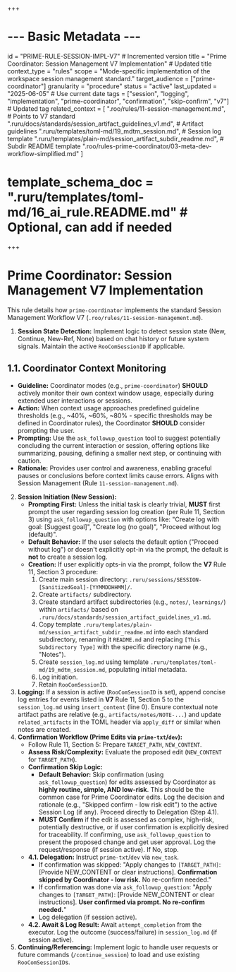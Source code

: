 +++
# --- Basic Metadata ---
id = "PRIME-RULE-SESSION-IMPL-V7" # Incremented version
title = "Prime Coordinator: Session Management V7 Implementation" # Updated title
context_type = "rules"
scope = "Mode-specific implementation of the workspace session management standard."
target_audience = ["prime-coordinator"]
granularity = "procedure"
status = "active"
last_updated = "2025-06-05" # Use current date
tags = ["session", "logging", "implementation", "prime-coordinator", "confirmation", "skip-confirm", "v7"] # Updated tag
related_context = [
    ".roo/rules/11-session-management.md", # Points to V7 standard
    ".ruru/docs/standards/session_artifact_guidelines_v1.md", # Artifact guidelines
    ".ruru/templates/toml-md/19_mdtm_session.md", # Session log template
    ".ruru/templates/plain-md/session_artifact_subdir_readme.md", # Subdir README template
    ".roo/rules-prime-coordinator/03-meta-dev-workflow-simplified.md"
    ]
# template_schema_doc = ".ruru/templates/toml-md/16_ai_rule.README.md" # Optional, can add if needed
+++

# Prime Coordinator: Session Management V7 Implementation

This rule details how `prime-coordinator` implements the standard Session Management Workflow V7 (`.roo/rules/11-session-management.md`).

1.  **Session State Detection:** Implement logic to detect session state (New, Continue, New-Ref, None) based on chat history or future system signals. Maintain the active `RooComSessionID` if applicable.

## 1.1. Coordinator Context Monitoring

*   **Guideline:** Coordinator modes (e.g., `prime-coordinator`) **SHOULD** actively monitor their own context window usage, especially during extended user interactions or sessions.
*   **Action:** When context usage approaches predefined guideline thresholds (e.g., ~40%, ~60%, ~80% - specific thresholds may be defined in Coordinator rules), the Coordinator **SHOULD** consider prompting the user.
*   **Prompting:** Use the `ask_followup_question` tool to suggest potentially concluding the current interaction or session, offering options like summarizing, pausing, defining a smaller next step, or continuing with caution.
*   **Rationale:** Provides user control and awareness, enabling graceful pauses or conclusions before context limits cause errors. Aligns with Session Management (Rule `11-session-management.md`).

2.  **Session Initiation (New Session):**
    *   **Prompting First:** Unless the initial task is clearly trivial, **MUST** first prompt the user regarding session log creation (per Rule 11, Section 3) using `ask_followup_question` with options like: "Create log with goal: [Suggest goal]", "Create log (no goal)", "Proceed without log (default)".
    *   **Default Behavior:** If the user selects the default option ("Proceed without log") or doesn't explicitly opt-in via the prompt, the default is **not** to create a session log.
    *   **Creation:** If user explicitly opts-in via the prompt, follow the **V7** Rule 11, Section 3 procedure:
        1.  Create main session directory: `.ruru/sessions/SESSION-[SanitizedGoal]-[YYMMDDHHMM]/`.
        2.  Create `artifacts/` subdirectory.
        3.  Create standard artifact subdirectories (e.g., `notes/`, `learnings/`) within `artifacts/` based on `.ruru/docs/standards/session_artifact_guidelines_v1.md`.
        4.  Copy template `.ruru/templates/plain-md/session_artifact_subdir_readme.md` into each standard subdirectory, renaming it `README.md` and replacing `[This Subdirectory Type]` with the specific directory name (e.g., "Notes").
        5.  Create `session_log.md` using template `.ruru/templates/toml-md/19_mdtm_session.md`, populating initial metadata.
        6.  Log initiation.
        7.  Retain `RooComSessionID`.
3.  **Logging:** If a session is active (`RooComSessionID` is set), append concise log entries for events listed in **V7** Rule 11, Section 5 to the `session_log.md` using `insert_content` (line 0). Ensure contextual note artifact paths are relative (e.g., `artifacts/notes/NOTE-...`) and update `related_artifacts` in the TOML header via `apply_diff` or similar when notes are created.
4.  **Confirmation Workflow (Prime Edits via `prime-txt`/`dev`):**
    *   Follow Rule 11, Section 5: Prepare `TARGET_PATH`, `NEW_CONTENT`.
    *   **Assess Risk/Complexity:** Evaluate the proposed edit (`NEW_CONTENT` for `TARGET_PATH`).
    *   **Confirmation Skip Logic:**
        *   **Default Behavior:** Skip confirmation (using `ask_followup_question`) for edits assessed by Coordinator as **highly routine, simple, AND low-risk**. This should be the common case for Prime Coordinator edits. Log the decision and rationale (e.g., "Skipped confirm - low risk edit") to the active Session Log (if any). Proceed directly to Delegation (Step 4.1).
        *   **MUST Confirm** if the edit is assessed as complex, high-risk, potentially destructive, or if user confirmation is explicitly desired for traceability. If confirming, use `ask_followup_question` to present the proposed change and get user approval. Log the request/response (if session active). If No, stop.
    *   **4.1. Delegation:** Instruct `prime-txt`/`dev` via `new_task`.
        *   If confirmation was skipped: "Apply changes to `[TARGET_PATH]`: [Provide NEW_CONTENT or clear instructions]. **Confirmation skipped by Coordinator - low risk.** No re-confirm needed."
        *   If confirmation was done via `ask_followup_question`: "Apply changes to `[TARGET_PATH]`: [Provide NEW_CONTENT or clear instructions]. **User confirmed via prompt. No re-confirm needed.**"
        *   Log delegation (if session active).
    *   **4.2. Await & Log Result:** Await `attempt_completion` from the executor. Log the outcome (success/failure) in `session_log.md` (if session active).
5.  **Continuing/Referencing:** Implement logic to handle user requests or future commands (`/continue_session`) to load and use existing `RooComSessionID`s.
